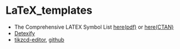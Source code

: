 # LaTeX_templates


- The Comprehensive LATEX Symbol List [here(pdf)](http://tug.ctan.org/info/symbols/comprehensive/symbols-a4.pdf) or [here(CTAN)](https://www.ctan.org/pkg/comprehensive)
- [Detexify](http://detexify.kirelabs.org/classify.html)
- [tikzcd-editor](https://tikzcd.yichuanshen.de/), [github](https://github.com/yishn/tikzcd-editor)

